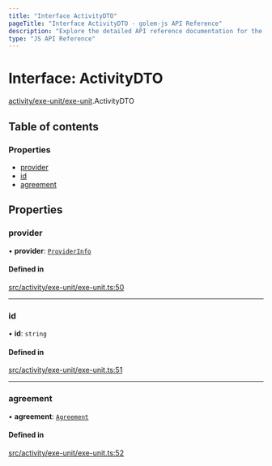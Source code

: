 ```yaml
---
title: "Interface ActivityDTO"
pageTitle: "Interface ActivityDTO - golem-js API Reference"
description: "Explore the detailed API reference documentation for the Interface ActivityDTO within the golem-js SDK for the Golem Network."
type: "JS API Reference"
---
```

# Interface: ActivityDTO

[activity/exe-unit/exe-unit](../modules/activity_exe_unit_exe_unit).ActivityDTO

## Table of contents

### Properties

- [provider](activity_exe_unit_exe_unit.ActivityDTO#provider)
- [id](activity_exe_unit_exe_unit.ActivityDTO#id)
- [agreement](activity_exe_unit_exe_unit.ActivityDTO#agreement)

## Properties

### provider

• **provider**: [`ProviderInfo`](market_agreement_agreement.ProviderInfo)

#### Defined in

[src/activity/exe-unit/exe-unit.ts:50](https://github.com/golemfactory/golem-js/blob/570126bc/src/activity/exe-unit/exe-unit.ts#L50)

___

### id

• **id**: `string`

#### Defined in

[src/activity/exe-unit/exe-unit.ts:51](https://github.com/golemfactory/golem-js/blob/570126bc/src/activity/exe-unit/exe-unit.ts#L51)

___

### agreement

• **agreement**: [`Agreement`](../classes/market_agreement_agreement.Agreement)

#### Defined in

[src/activity/exe-unit/exe-unit.ts:52](https://github.com/golemfactory/golem-js/blob/570126bc/src/activity/exe-unit/exe-unit.ts#L52)
